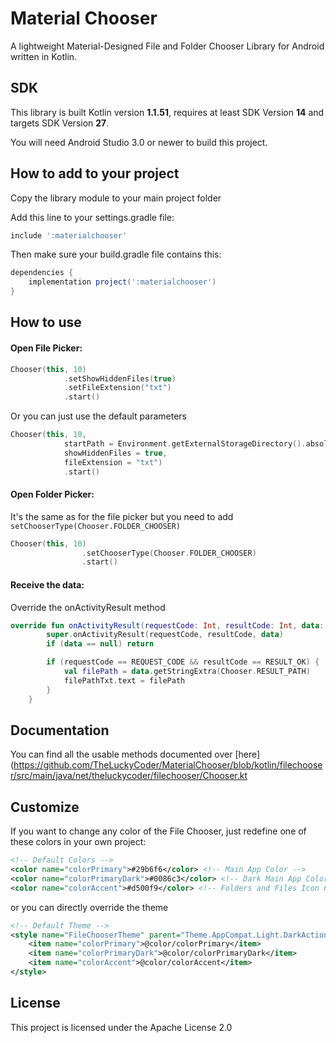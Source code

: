 # Material Chooser

A lightweight Material-Designed File and Folder Chooser Library for Android written in Kotlin.

## SDK
This library is built Kotlin version **1.1.51**, requires at least SDK Version **14** and targets SDK Version **27**.

You will need Android Studio 3.0 or newer to build this project.

## How to add to your project

Copy the library module to your main project folder

Add this line to your settings.gradle file:
```gradle
include ':materialchooser'
```
Then make sure your build.gradle file contains this:
```gradle
dependencies {
    implementation project(':materialchooser')
}
```

## How to use

#### Open File Picker:
```kotlin
Chooser(this, 10)
            .setShowHiddenFiles(true)
            .setFileExtension("txt")
            .start()
```

Or you can just use the default parameters
```kotlin
Chooser(this, 10,
            startPath = Environment.getExternalStorageDirectory().absolutePath + "/Android/",
            showHiddenFiles = true,
            fileExtension = "txt")
            .start()
```

#### Open Folder Picker:
It's the same as for the file picker but you need to add ```setChooserType(Chooser.FOLDER_CHOOSER)```
```kotlin
Chooser(this, 10)
                .setChooserType(Chooser.FOLDER_CHOOSER)
                .start()
```

#### Receive the data:
Override the onActivityResult method
```kotlin
override fun onActivityResult(requestCode: Int, resultCode: Int, data: Intent?) {
        super.onActivityResult(requestCode, resultCode, data)
        if (data == null) return

        if (requestCode == REQUEST_CODE && resultCode == RESULT_OK) {
            val filePath = data.getStringExtra(Chooser.RESULT_PATH)
            filePathTxt.text = filePath
        }
    }
```

## Documentation

You can find all the usable methods documented over [here](https://github.com/TheLuckyCoder/MaterialChooser/blob/kotlin/filechooser/src/main/java/net/theluckycoder/filechooser/Chooser.kt

## Customize

If you want to change any color of the File Chooser, just redefine one of these colors in your own project:
```xml
<!-- Default Colors -->
<color name="colorPrimary">#29b6f6</color> <!-- Main App Color -->
<color name="colorPrimaryDark">#0086c3</color> <!-- Dark Main App Color -->
<color name="colorAccent">#d500f9</color> <!-- Folders and Files Icon Color -->
```

or you can directly override the theme
```xml
<!-- Default Theme -->
<style name="FileChooserTheme" parent="Theme.AppCompat.Light.DarkActionBar">
    <item name="colorPrimary">@color/colorPrimary</item>
    <item name="colorPrimaryDark">@color/colorPrimaryDark</item>
    <item name="colorAccent">@color/colorAccent</item>
</style>
```

## License

This project is licensed under the Apache License 2.0
